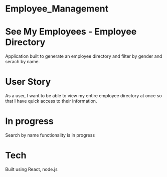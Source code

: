# Employee_Management

# See My Employees - Employee Directory

Application built to generate an employee directory and filter by gender and serach by name. 

# User Story

As a user, I want to be able to view my entire employee directory at once so that I have quick access to their information.

# In progress

Search by name functionality is in progress

# Tech
 
Built using React, node.js

